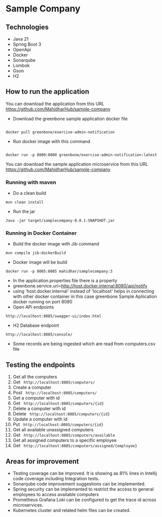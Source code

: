 # Sample Company

## Technologies 

* Java 21
* Spring Boot 3
* OpenApi
* Docker
* Sonarqube
* Lombok
* Gson
* H2

## How to run the application
You can download the application from this URL
https://github.com/MahidharHub/sample-company
* Download the greenbone sample application docker file
````

docker pull greenbone/exercise-admin-notification

````

* Run docker image with this command
````

docker run -p 8080:8080 greenbone/exercise-admin-notification:latest

````
You can download the sample application microservice from this URL
https://github.com/MahidharHub/sample-company

### Running with maven
* Do a clean build
````
mvn clean install
````
* Run the jar
````
Java -jar target/samplecompany-0.0.1-SNAPSHOT.jar
````

### Running in Docker Container
* Build the docker image with Jib command
````
mvn compile jib:dockerBuild
````
* Docker image will be build
  
````
docker run -p 8085:8085 mahidhar/samplecompany:3
````
* In the application.properties file there is a property
* greenbone.service.uri=http://host.docker.internal:8080/api/notify
* using 'host.docker.internal' instead of 'localhost' helps in connecting with other docker container in this case greenbone Sample Apliication docker running on port 8080
* Open APi endpoints
````
http://localhost:8085/swagger-ui/index.html
````

* H2 Database endpoint
````
http://localhost:8085/console/
````
* Some records are being ingested which are read from computers.csv file
## Testing the endpoints
1. Get all the computers 
2. Get  ````  http://localhost:8085/computers/ ````
3. Create a computer
4. Post  ````  http://localhost:8085/computers/ ````
5. Get a computer with id
6. Get  ````  http://localhost:8085/computers/{id} ````
7. Delete a computer with id
8. Delete ````  http://localhost:8085/computers/{id} ````
9. Update a computer with id
10. Put ````  http://localhost:8085/computers/{id} ````
11. Get all available unassigned computers 
12. Get ````  http://localhost:8085/computers/available ````
13. Get all assigned computers to a specific employee
14. Get ````  http://localhost:8085/computers/assigned/{employee}  ````


## Areas for improvement
* Testing coverage can be improved. It is showing as 81%  lines in Intellij code coverage including Integration tests.
* Sonarqube code improvement suggestions can be implemented.
* Spring security can be implemented to restrict the access to general employees to access available computers
* Prometheus Grafana Loki can be configured to get the trace id across microservices.
* Kubernetes cluster and related helm files can be created.


